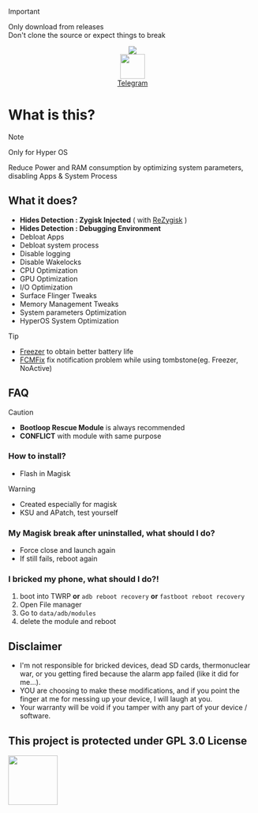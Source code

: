 > [!IMPORTANT]
> Only download from releases\
> Don't clone the source or expect things to break
<div align="center">
  
  ![](https://github.com/user-attachments/assets/5cf75f24-5993-4e64-b3b2-328f30d4ff31)\
  <a href="https://t.me/TatshSecretCave" ><img height="50" src="https://www.vectorlogo.zone/logos/telegram/telegram-tile.svg"/></a>\
  <a href="https://t.me/TatshSecretCave" >Telegram</a>
</div>

# What is this?
> [!NOTE]  
> Only for Hyper OS
> 
Reduce Power and RAM consumption by optimizing system parameters, disabling Apps & System Process

## What it does?
- **Hides Detection : Zygisk Injected** ( with [ReZygisk](https://github.com/PerformanC/ReZygisk) )
- **Hides Detection : Debugging Environment**
- Debloat Apps
- Debloat system process
- Disable logging
- Disable Wakelocks
- CPU Optimization
- GPU Optimization
- I/O Optimization
- Surface Flinger Tweaks
- Memory Management Tweaks
- System parameters Optimization
- HyperOS System Optimization
> [!TIP]  
> - [Freezer](https://github.com/Freezer-Team/Freezer) to obtain better battery life
> - [FCMFix](https://github.com/kooritea/fcmfix) fix notification problem while using tombstone(eg. Freezer, NoActive)

## FAQ
> [!CAUTION]  
> - **Bootloop Rescue Module** is always recommended
> - **CONFLICT** with module with same purpose

### How to install?
- Flash in Magisk
> [!WARNING]  
> - Created especially for magisk
> - KSU and APatch, test yourself

### My Magisk break after uninstalled, what should I do?
- Force close and launch again
- If still fails, reboot again

### I bricked my phone, what should I do?!
1. boot into TWRP **or** `adb reboot recovery` **or** `fastboot reboot recovery`
3. Open File manager
4. Go to `data/adb/modules`
5. delete the module and reboot

## Disclaimer
* I'm not responsible for bricked devices, dead SD cards, thermonuclear war, or you getting fired because the alarm app failed (like it did for me...).
* YOU are choosing to make these modifications, and if you point the finger at me for messing up your device, I will laugh at you.
* Your warranty will be void if you tamper with any part of your device / software.


## This project is protected under GPL 3.0 License
<a href="https://github.com/TatshSiow/HyperOptimize/blob/main/LICENSE" ><img height=100 src="https://upload.wikimedia.org/wikipedia/commons/9/93/GPLv3_Logo.svg"/></a>

